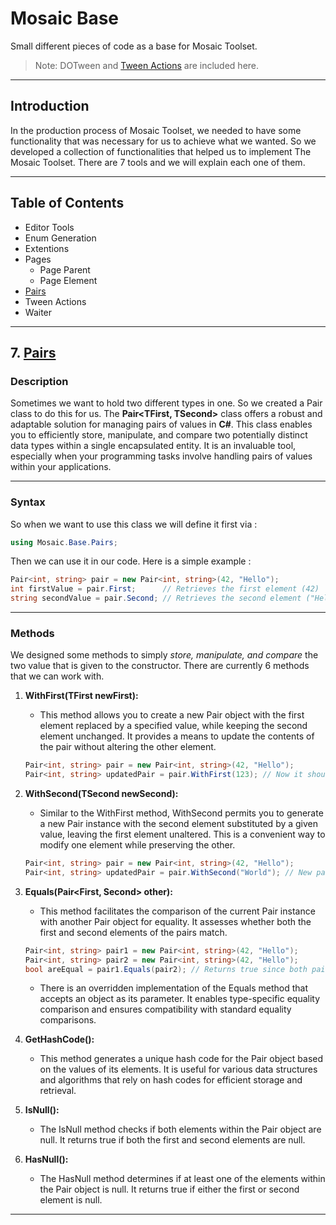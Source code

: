 # Mosaic Base

Small different pieces of code as a base for Mosaic Toolset.
> Note: DOTween and [Tween Actions](https://github.com/ErfanNikouie/Tween-Actions) are included here.

---

## Introduction

In the production process of Mosaic Toolset, we needed to have some functionality that was necessary for us to achieve what we wanted. So we developed a collection of functionalities that helped us to implement The Mosaic Toolset. There are 7 tools and we will explain each one of them.

---

## Table of Contents

- Editor Tools
- Enum Generation
- Extentions
- Pages
  - Page Parent
  - Page Element
- [Pairs](#7-pairs)
- Tween Actions
- Waiter

---

## 7. [Pairs](#table-of-contents)

### Description

Sometimes we want to hold two different types in one. So we created a Pair class to do this for us. The **Pair<TFirst, TSecond>** class offers a robust and adaptable solution for managing pairs of values in **C#**. This class enables you to efficiently store, manipulate, and compare two potentially distinct data types within a single encapsulated entity. It is an invaluable tool, especially when your programming tasks involve handling pairs of values within your applications.

---

### Syntax

So when we want to use this class we will define it first via :

```C#
using Mosaic.Base.Pairs;
```

Then we can use it in our code. Here is a simple example :

```C#
Pair<int, string> pair = new Pair<int, string>(42, "Hello");
int firstValue = pair.First;      // Retrieves the first element (42)
string secondValue = pair.Second; // Retrieves the second element ("Hello")

```

---

### Methods

We designed some methods to simply *store, manipulate, and compare* the two value that is given to the constructor. There are currently 6 methods that we can work with.

1. **WithFirst(TFirst newFirst):**

    - This method allows you to create a new Pair object with the first element replaced by a specified value, while keeping the second element unchanged. It provides a means to update the contents of the pair without altering the other element.

    ```C#
    Pair<int, string> pair = new Pair<int, string>(42, "Hello");
    Pair<int, string> updatedPair = pair.WithFirst(123); // Now it should be (123, "Hello") in the updatedPair
    ```

2. **WithSecond(TSecond newSecond):**

    - Similar to the WithFirst method, WithSecond permits you to generate a new Pair instance with the second element substituted by a given value, leaving the first element unaltered. This is a convenient way to modify one element while preserving the other.

    ```C#
    Pair<int, string> pair = new Pair<int, string>(42, "Hello");
    Pair<int, string> updatedPair = pair.WithSecond("World"); // New pair with the second element updated to "World"
    ```

3. **Equals(Pair<First, Second> other):**

    - This method facilitates the comparison of the current Pair instance with another Pair object for equality. It assesses whether both the first and second elements of the pairs match.

    ```C#
    Pair<int, string> pair1 = new Pair<int, string>(42, "Hello");
    Pair<int, string> pair2 = new Pair<int, string>(42, "Hello");
    bool areEqual = pair1.Equals(pair2); // Returns true since both pairs have the same elements
    ```

    - There is an overridden implementation of the Equals method that accepts an object as its parameter. It enables type-specific equality comparison and ensures compatibility with standard equality comparisons.

4. **GetHashCode():**

    - This method generates a unique hash code for the Pair object based on the values of its elements. It is useful for various data structures and algorithms that rely on hash codes for efficient storage and retrieval.

5. **IsNull():**

    - The IsNull method checks if both elements within the Pair object are null. It returns true if both the first and second elements are null.

6. **HasNull():**

    - The HasNull method determines if at least one of the elements within the Pair object is null. It returns true if either the first or second element is null.

---
